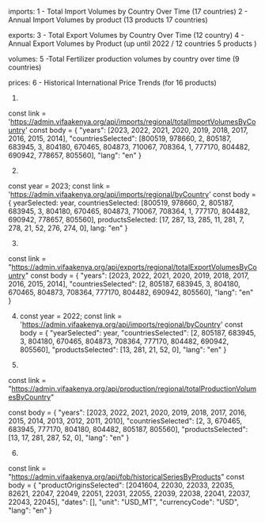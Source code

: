 imports:
1	- Total Import Volumes by Country Over Time (17 countries)
2	- Annual Import Volumes by product (13 products 17 countries)

exports:
3	- Total Export Volumes by Country Over Time (12 country)
4	- Annual Export Volumes by Product (up until 2022 / 12 countries 5 products )

volumes:
5	-Total Fertilizer production volumes by country over time (9 countries)
	
prices:
6	- Historical International Price Trends (for 16 products)





1)

const link = 'https://admin.vifaakenya.org/api/imports/regional/totalImportVolumesByCountry'
const body = {
  "years": [2023, 2022, 2021, 2020, 2019, 2018, 2017, 2016, 2015, 2014],
  "countriesSelected": [800519, 978660, 2, 805187, 683945, 3, 804180, 670465, 804873, 710067, 708364, 1, 777170, 804482, 690942, 778657, 805560],
  "lang": "en"
}

2)

const year = 2023;
  const link = 'https://admin.vifaakenya.org/api/imports/regional/byCountry'
  const body = {
    yearSelected: year,
    countriesSelected: [800519, 978660, 2, 805187, 683945, 3, 804180, 670465, 804873, 710067, 708364, 1, 777170, 804482, 690942, 778657, 805560],
    productsSelected: [17, 287, 13, 285, 11, 281, 7, 278, 21, 52, 276, 274, 0],
    lang: "en"
  }

3)
const link = "https://admin.vifaakenya.org/api/exports/regional/totalExportVolumesByCountry"
const body  = {
  "years": [2023, 2022, 2021, 2020, 2019, 2018, 2017, 2016, 2015, 2014],
  "countriesSelected": [2, 805187, 683945, 3, 804180, 670465, 804873, 708364, 777170, 804482, 690942, 805560],
  "lang": "en"
}

4) 
	const year = 2022;
  const link = 'https://admin.vifaakenya.org/api/imports/regional/byCountry'
  const body = {
  "yearSelected": year,
  "countriesSelected": [2, 805187, 683945, 3, 804180, 670465, 804873, 708364, 777170, 804482, 690942, 805560],
  "productsSelected": [13, 281, 21, 52, 0],
  "lang": "en"
}

5)

const link = "https://admin.vifaakenya.org/api/production/regional/totalProductionVolumesByCountry"

const body = {
  "years": [2023, 2022, 2021, 2020, 2019, 2018, 2017, 2016, 2015, 2014, 2013, 2012, 2011, 2010],
  "countriesSelected": [2, 3, 670465, 683945, 777170, 804180, 804482, 805187, 805560],
  "productsSelected": [13, 17, 281, 287, 52, 0],
  "lang": "en"
}

6) 
const link = "https://admin.vifaakenya.org/api/fob/historicalSeriesByProducts"
const body = {
  "productOriginsSelected": [2041604, 22030, 22033, 22035, 82621, 22047, 22049, 22051, 22031, 22055, 22039, 22038, 22041, 22037, 22043, 22045],
  "dates": [],
  "unit": "USD_MT",
  "currencyCode": "USD",
  "lang": "en"
}